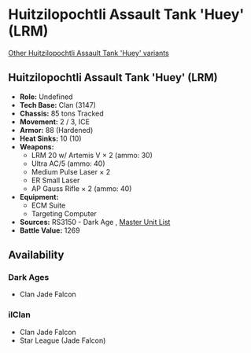 # Huitzilopochtli Assault Tank 'Huey' (LRM) 

[Other Huitzilopochtli Assault Tank 'Huey' variants](../huitzilopochtli_assault_tank_huey.md) 

## Huitzilopochtli Assault Tank 'Huey' (LRM) 

- **Role:** Undefined 
- **Tech Base:** Clan (3147) 
- **Chassis:** 85 tons Tracked 
- **Movement:** 2 / 3, ICE 
- **Armor:** 88 (Hardened) 
- **Heat Sinks:** 10 (10) 
- **Weapons:** 
  - LRM 20 w/ Artemis V × 2 (ammo: 30) 
  - Ultra AC/5 (ammo: 40) 
  - Medium Pulse Laser × 2 
  - ER Small Laser 
  - AP Gauss Rifle × 2 (ammo: 40) 
- **Equipment:** 
  - ECM Suite 
  - Targeting Computer 
- **Sources:** RS3150 - Dark Age , [Master Unit List](http://masterunitlist.info/Unit/Details/8042) 
- **Battle Value:** 1269 

## Availability 

### Dark Ages 

- Clan Jade Falcon 

### ilClan 

- Clan Jade Falcon 
- Star League (Jade Falcon) 

